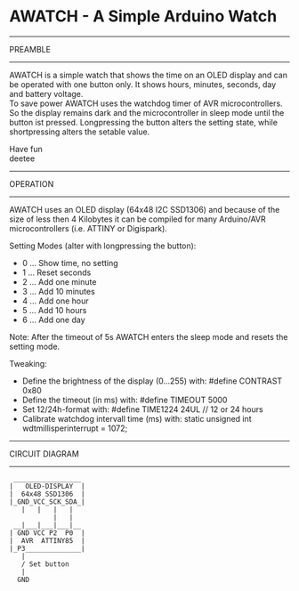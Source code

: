 # AWATCH - A Simple Arduino Watch


  ____________________
  
   PREAMBLE
  ____________________
  
  AWATCH is a simple watch that shows the time on an OLED display and can be
  operated with one button only. It shows hours, minutes, seconds, day and
  battery voltage.  
  To save power AWATCH uses the watchdog timer of AVR microcontrollers. So the
  display remains dark and the microcontroller in sleep mode until the button
  ist pressed. Longpressing the button alters the setting state, while
  shortpressing alters the setable value.  
  
  Have fun  
  deetee
  ____________________
  
  OPERATION
  ____________________
  
  AWATCH uses an OLED display (64x48 I2C SSD1306) and because of the size of
  less then 4 Kilobytes it can be compiled for many Arduino/AVR microcontrollers
  (i.e. ATTINY or Digispark).  
  
  Setting Modes (alter with longpressing the button):  
  - 0 ... Show time, no setting
  - 1 ... Reset seconds
  - 2 ... Add one minute
  - 3 ... Add 10 minutes
  - 4 ... Add one hour
  - 5 ... Add 10 hours
  - 6 ... Add one day
    
   Note: After the timeout of 5s AWATCH enters the sleep mode and resets the
         setting mode.
   
   Tweaking:
   - Define the brightness of the display (0...255) with: #define CONTRAST 0x80
   - Define the timeout (in ms) with: #define TIMEOUT 5000
   - Set 12/24h-format with: #define TIME1224 24UL // 12 or 24 hours
   - Calibrate watchdog intervall time (ms) with:
     static unsigned int wdtmillisperinterrupt = 1072;
  ____________________
   CIRCUIT DIAGRAM
  ____________________
     _________________
    |   OLED-DISPLAY  |
    |  64x48 SSD1306  |
    |_GND_VCC_SCK_SDA_|
       |   |   |   |
               |   |
     __|___|___|___|__
    | GND VCC P2  P0  |
    |  AVR  ATTINY85  |
    |_P3______________|
       |   
       / Set button   
       |
      GND
              
